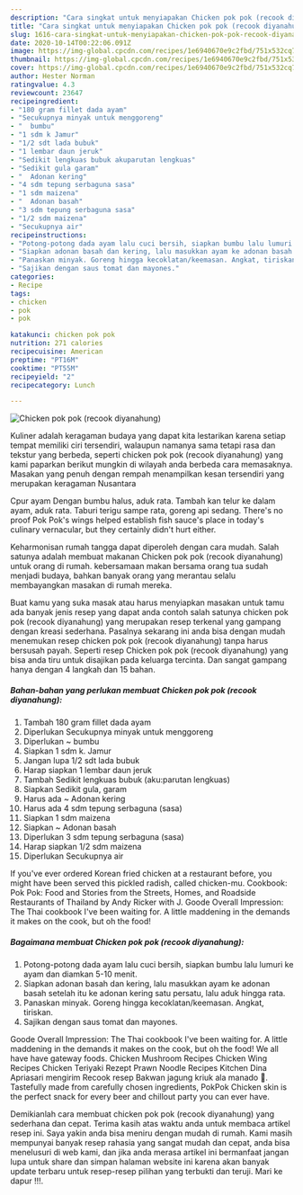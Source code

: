 ```yaml
---
description: "Cara singkat untuk menyiapakan Chicken pok pok (recook diyanahung) terupdate"
title: "Cara singkat untuk menyiapakan Chicken pok pok (recook diyanahung) terupdate"
slug: 1616-cara-singkat-untuk-menyiapakan-chicken-pok-pok-recook-diyanahung-terupdate
date: 2020-10-14T00:22:06.091Z
image: https://img-global.cpcdn.com/recipes/1e6940670e9c2fbd/751x532cq70/chicken-pok-pok-recook-diyanahung-foto-resep-utama.jpg
thumbnail: https://img-global.cpcdn.com/recipes/1e6940670e9c2fbd/751x532cq70/chicken-pok-pok-recook-diyanahung-foto-resep-utama.jpg
cover: https://img-global.cpcdn.com/recipes/1e6940670e9c2fbd/751x532cq70/chicken-pok-pok-recook-diyanahung-foto-resep-utama.jpg
author: Hester Norman
ratingvalue: 4.3
reviewcount: 23647
recipeingredient:
- "180 gram fillet dada ayam"
- "Secukupnya minyak untuk menggoreng"
- "  bumbu"
- "1 sdm k Jamur"
- "1/2 sdt lada bubuk"
- "1 lembar daun jeruk"
- "Sedikit lengkuas bubuk akuparutan lengkuas"
- "Sedikit gula garam"
- "  Adonan kering"
- "4 sdm tepung serbaguna sasa"
- "1 sdm maizena"
- "  Adonan basah"
- "3 sdm tepung serbaguna sasa"
- "1/2 sdm maizena"
- "Secukupnya air"
recipeinstructions:
- "Potong-potong dada ayam lalu cuci bersih, siapkan bumbu lalu lumuri ke ayam dan diamkan 5-10 menit."
- "Siapkan adonan basah dan kering, lalu masukkan ayam ke adonan basah setelah itu ke adonan kering satu persatu, lalu aduk hingga rata."
- "Panaskan minyak. Goreng hingga kecoklatan/keemasan. Angkat, tiriskan."
- "Sajikan dengan saus tomat dan mayones."
categories:
- Recipe
tags:
- chicken
- pok
- pok

katakunci: chicken pok pok 
nutrition: 271 calories
recipecuisine: American
preptime: "PT16M"
cooktime: "PT55M"
recipeyield: "2"
recipecategory: Lunch

---
```



![Chicken pok pok (recook diyanahung)](https://img-global.cpcdn.com/recipes/1e6940670e9c2fbd/751x532cq70/chicken-pok-pok-recook-diyanahung-foto-resep-utama.jpg)

Kuliner adalah keragaman budaya yang dapat kita lestarikan karena setiap tempat memiliki ciri tersendiri, walaupun namanya sama tetapi rasa dan tekstur yang berbeda, seperti chicken pok pok (recook diyanahung) yang kami paparkan berikut mungkin di wilayah anda berbeda cara memasaknya. Masakan yang penuh dengan rempah menampilkan kesan tersendiri yang merupakan keragaman Nusantara

Cpur ayam Dengan bumbu halus, aduk rata. Tambah kan telur ke dalam ayam, aduk rata. Taburi terigu sampe rata, goreng api sedang. There&#39;s no proof Pok Pok&#39;s wings helped establish fish sauce&#39;s place in today&#39;s culinary vernacular, but they certainly didn&#39;t hurt either.

Keharmonisan rumah tangga dapat diperoleh dengan cara mudah. Salah satunya adalah membuat makanan Chicken pok pok (recook diyanahung) untuk orang di rumah. kebersamaan makan bersama orang tua sudah menjadi budaya, bahkan banyak orang yang merantau selalu membayangkan masakan di rumah mereka.

Buat kamu yang suka masak atau harus menyiapkan masakan untuk tamu ada banyak jenis resep yang dapat anda contoh salah satunya chicken pok pok (recook diyanahung) yang merupakan resep terkenal yang gampang dengan kreasi sederhana. Pasalnya sekarang ini anda bisa dengan mudah menemukan resep chicken pok pok (recook diyanahung) tanpa harus bersusah payah.
Seperti resep Chicken pok pok (recook diyanahung) yang bisa anda tiru untuk disajikan pada keluarga tercinta. Dan sangat gampang hanya dengan 4 langkah dan 15 bahan.


<!--inarticleads1-->

##### Bahan-bahan yang perlukan membuat Chicken pok pok (recook diyanahung):

1. Tambah 180 gram fillet dada ayam
1. Diperlukan Secukupnya minyak untuk menggoreng
1. Diperlukan  ~ bumbu
1. Siapkan 1 sdm k. Jamur
1. Jangan lupa 1/2 sdt lada bubuk
1. Harap siapkan 1 lembar daun jeruk
1. Tambah Sedikit lengkuas bubuk (aku:parutan lengkuas)
1. Siapkan Sedikit gula, garam
1. Harus ada  ~ Adonan kering
1. Harus ada 4 sdm tepung serbaguna (sasa)
1. Siapkan 1 sdm maizena
1. Siapkan  ~ Adonan basah
1. Diperlukan 3 sdm tepung serbaguna (sasa)
1. Harap siapkan 1/2 sdm maizena
1. Diperlukan Secukupnya air


If you&#39;ve ever ordered Korean fried chicken at a restaurant before, you might have been served this pickled radish, called chicken-mu. Cookbook: Pok Pok: Food and Stories from the Streets, Homes, and Roadside Restaurants of Thailand by Andy Ricker with J. Goode Overall Impression: The Thai cookbook I&#39;ve been waiting for. A little maddening in the demands it makes on the cook, but oh the food! 

<!--inarticleads2-->

##### Bagaimana membuat  Chicken pok pok (recook diyanahung):

1. Potong-potong dada ayam lalu cuci bersih, siapkan bumbu lalu lumuri ke ayam dan diamkan 5-10 menit.
1. Siapkan adonan basah dan kering, lalu masukkan ayam ke adonan basah setelah itu ke adonan kering satu persatu, lalu aduk hingga rata.
1. Panaskan minyak. Goreng hingga kecoklatan/keemasan. Angkat, tiriskan.
1. Sajikan dengan saus tomat dan mayones.


Goode Overall Impression: The Thai cookbook I&#39;ve been waiting for. A little maddening in the demands it makes on the cook, but oh the food! We all have have gateway foods. Chicken Mushroom Recipes Chicken Wing Recipes Chicken Teriyaki Rezept Prawn Noodle Recipes Kitchen Dina Apriasari mengirim Recook resep Bakwan jagung kriuk ala manado 🌽. Tastefully made from carefully chosen ingredients, PokPok Chicken skin is the perfect snack for every beer and chillout party you can ever have. 

Demikianlah cara membuat chicken pok pok (recook diyanahung) yang sederhana dan cepat. Terima kasih atas waktu anda untuk membaca artikel resep ini. Saya yakin anda bisa meniru dengan mudah di rumah. Kami masih mempunyai banyak resep rahasia yang sangat mudah dan cepat, anda bisa menelusuri di web kami, dan jika anda merasa artikel ini bermanfaat jangan lupa untuk share dan simpan halaman website ini karena akan banyak update terbaru untuk resep-resep pilihan yang terbukti dan teruji. Mari ke dapur !!!. 
